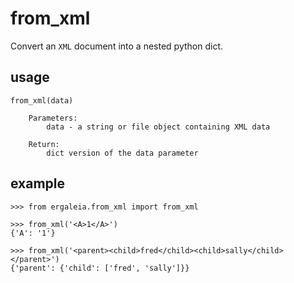 # from_xml

Convert an `XML` document into a nested python dict.

## usage
```
from_xml(data)

    Parameters:
        data - a string or file object containing XML data

    Return:
        dict version of the data parameter
```

## example
```
>>> from ergaleia.from_xml import from_xml

>>> from_xml('<A>1</A>')
{'A': '1'}

>>> from_xml('<parent><child>fred</child><child>sally</child></parent>')
{'parent': {'child': ['fred', 'sally']}}
